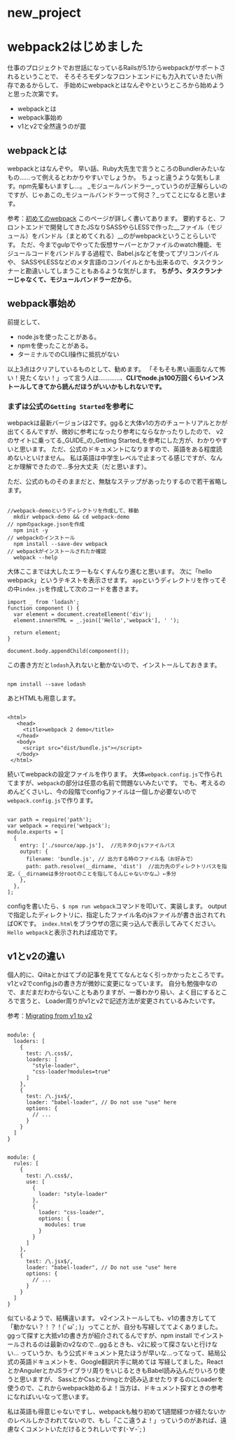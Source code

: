 # new_project

# webpack2はじめました

仕事のプロジェクトでお世話になっているRailsが5.1からwebpackがサポートされるということで、
そろそろモダンなフロントエンドにも力入れていきたい所存であるからして、
手始めにwebpackとはなんぞやというところから始めようと思った次第です。

- webpackとは
- webpack事始め
- v1とv2で全然違うのが罠

## webpackとは

webpackとはなんぞや。
早い話、Ruby大先生で言うところのBundlerみたいなもの……って例えるとわかりやすいでしょうか。
ちょっと違うような気もします。npm先輩もいますし…。
_モジュールバンドラー_っていうのが正解らしいのですが、じゃあこの_モジュールバンドラーって何さ？_ってことになると思います。

参考：[初めてのwebpack](http://qiita.com/kmszk/items/45fb4690ace32216ca25)
このページが詳しく書いてあります。
要約すると、フロントエンドで開発してきたJSなりSASSやらLESSで作った__ファイル（モジュール）をバンドル（まとめてくれる）__のがwebpackということらしいです。
ただ、今までgulpでやってた仮想サーバーとかファイルのwatch機能、モジュールコードをバンドルする過程で、Babel.jsなどを使ってプリコンパイルや、
SASSやLESSなどのメタ言語のコンパイルとかも出来るので、タスクランナーと勘違いしてしまうこともあるような気がします。
__ちがう、タスクランナーじゃなくて、モジュールバンドラーだから__。

## webpack事始め

前提として、

- node.jsを使ったことがある。
- npmを使ったことがある。
- ターミナルでのCLI操作に抵抗がない

以上3点はクリアしているものとして、勧めます。
「そもそも黒い画面なんて怖い！見たくない！」って言う人は…………、__CLIでnode.js100万回くらいインストールしてきてから読んだほうがいいかもしれないです。__

### まずは公式の`Getting Started`を参考に

webpackは最新バージョンは2です。ggると大体v1の方のチュートリアルとかが出てくるんですが、微妙に参考になったり参考にならなかったりしたので、
v2のサイトに乗ってる_GUIDE_の_Getting Started_を参考にした方が、わかりやすいと思います。
ただ、公式のドキュメントになりますので、英語をある程度読めないといけません。
私は英語は中学生レベルで止まってる感じですが、なんとか理解できたので…多分大丈夫（だと思います）。

ただ、公式のものそのままだと、無駄なステップがあったりするので若干省略します。

```

//webpack-demoというディレクトリを作成して、移動
  mkdir webpack-demo && cd webpack-demo
// npmのpackage.jsonを作成
  npm init -y
// webpackのインストール
  npm install --save-dev webpack
// webpackがインストールされたか確認
  webpack --help

```

大体ここまでは大したエラーもなくすんなり進むと思います。
次に「hello webpack」というテキストを表示させます。
`app`というディレクトリを作ってその中`index.js`を作成して次のコードを書きます。

```
import _ from 'lodash';
function component () {
  var element = document.createElement('div');
  element.innerHTML = _.join(['Hello','webpack'], ' ');

  return element;
}

document.body.appendChild(component());

```

この書き方だと`lodash`入れないと動かないので、インストールしておきます。

```

npm install --save lodash

```

あとHTMLも用意します。

```

<html>
   <head>
     <title>webpack 2 demo</title>
   </head>
   <body>
     <script src="dist/bundle.js"></script>
   </body>
 </html>

```

続いてwebpackの設定ファイルを作ります。
大体`webpack.config.js`で作られてますが、`webpack`の部分は任意の名前で問題ないみたいです。
でも、考えるのめんどくさいし、今の段階でconfigファイルは一個しか必要ないので`webpack.config.js`で作ります。

```

var path = require('path');
var webpack = require('webpack');
module.exports = [
  {
    entry: ['./source/app.js'],  //元ネタのjsファイルパス
    output: {
      filename: 'bundle.js', // 出力する時のファイル名（お好みで）
      path: path.resolve(__dirname, 'dist')  //出力先のディレクトリパスを指定。（__dirnameは多分rootのことを指してるんじゃないかな…）←多分
    },
  },
];

```

configを書いたら、`$ npm run webpack`コマンドを叩いて、実装します。
outputで指定したディレクトリに、指定したファイル名のjsファイルが書き出されてればOKです。
`index.html`をブラウザの窓に突っ込んで表示してみてください。
`Hello webpack`と表示されれば成功です。

## v1とv2の違い
個人的に、Qiitaとかはてブの記事を見ててなんとなく引っかかったところです。
v1とv2でconfig.jsの書き方が微妙に変更になっています。
自分も勉強中なので、まだまだわからないこともありますが、一番わかり易い、よく目にするところで言うと、
Loader周りがv1とv2で記述方法が変更されているみたいです。

参考：[Migrating from v1 to v2](https://webpack.js.org/guides/migrating/)

```v1

module: {
  loaders: [
    {
      test: /\.css$/,
      loaders: [
        "style-loader",
        "css-loader?modules=true"
      ]
    },
    {
      test: /\.jsx$/,
      loader: "babel-loader", // Do not use "use" here
      options: {
        // ...
      }
    }
  ]
}

```

```v2

module: {
  rules: [
    {
      test: /\.css$/,
      use: [
        {
          loader: "style-loader"
        },
        {
          loader: "css-loader",
          options: {
            modules: true
          }
        }
      ]
    },
    {
      test: /\.jsx$/,
      loader: "babel-loader", // Do not use "use" here
      options: {
        // ...
      }
    }
  ]
}

```

似ているようで、結構違います。
v2インストールしても、v1の書き方してて「動かない？！？！(ﾟωﾟ; )」ってことが、自分も写経しててよくありました。
ggって探すと大抵v1の書き方が紹介されてるんですが、npm install でインストールされるのは最新のv2なので…ggるときも、v2に絞って探さないと行けない…
っていうか、もう公式ドキュメント見たほうが早いな…ってなって、結局公式の英語ドキュメントを、Google翻訳片手に眺めては
写経してました。ReactとかAngulerとかJSライブラリ周りをいじるときもBabel読み込んだりいろり使うと思いますが、
SassとかCssとかimgとか読み込ませたりするのにLoaderを使うので、これからwebpack始めるよ！当方は、ドキュメント探すときの参考になればいいなって思います。


私は英語も得意じゃないですし、webpackも触り初めて1週間経つか経たないかのレベルしかさわれてないので、もし「ここ違うよ！」っていうのがあれば、遠慮なくコメントいただけるとうれしいです(･∀-`; )
